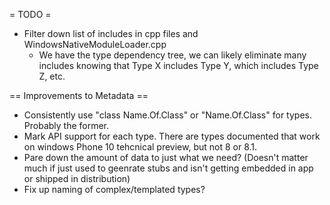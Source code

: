 = TODO =
- Filter down list of includes in cpp files and WindowsNativeModuleLoader.cpp
	- We have the type dependency tree, we can likely eliminate many includes knowing that Type X includes Type Y, which includes Type Z, etc.
	
== Improvements to Metadata ==
- Consistently use "class Name.Of.Class" or "Name.Of.Class" for types. Probably the former.
- Mark API support for each type. There are types documented that work on windows Phone 10 tehcnical preview, but not 8 or 8.1.
- Pare down the amount of data to just what we need? (Doesn't matter much if just used to geenrate stubs and isn't getting embedded in app or shipped in distribution)
- Fix up naming of complex/templated types?